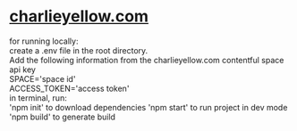 # [charlieyellow.com](http://charlieyellow.com)

for running locally:  
create a .env file in the root directory.  
Add the following information from the charlieyellow.com contentful space api key  
SPACE='space id'  
ACCESS_TOKEN='access token'  
in terminal, run:  
'npm init' to download dependencies
'npm start' to run project in dev mode
'npm build' to generate build
